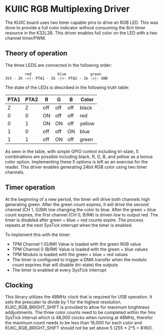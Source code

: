 # KUIIC RGB Multiplexing Driver

The KUIIC board uses two timer capable pins to drive an RGB LED.  This was done to provide a full color indicator without consuming the 6ch timer resource in the K32L2B.  This driver enables full color on the LED with a two channel timer/PWM.

## Theory of operation

The three LEDS are connected in the following order:

```
         red            blue           green 
3V3 - 2k ->|- PTA1 - 1k -|<- PTA2 - 2k ->|- GND
```

The state of the LEDs is described in the following truth table:

 PTA1  | PTA2  |  R  |  G  |  B  | Color
-------|-------|-----|-----|-----|-------
   Z   |   Z   | off | off | off | black
   0   |   0   | ON  | off | off | red
   0   |   1   | ON  | ON  | off | yellow
   1   |   0   | off | off | ON  | blue
   1   |   1   | off | ON  | off | green

As seen in the table, with simple GPIO control including tri-state, 5 combinations are possible including black, R, G, B, and yellow as a bonus color option.  Implementing these 5 options is left as an exercise for the reader.  This driver enables generating 24bit RGB color using two timer channels.

## Timer operation

At the beginning of a new period, the timer will drive both channels high generating green.  After the green count expires, it will drive the second channel (CH 1, G/B#) low changing the color to blue.  After the green + blue count expires, the first channel (CH 0, B/R#) is driven low to output red.  The timer is disabled after green + blue + red counts expire.  The process repeats at the next SysTick interrupt when the timer is enabled.

To implement this with the timer:
 * TPM Channel 1 (G/B#) Value is loaded with the green RGB value
 * TPM Channel 0 (B/R#) Value is loaded with the green + blue values
 * TPM Modulo is loaded with the green + blue + red values
 * The timer is configured to trigger a DMA transfer when the modulo count exprires that will disable (tri-state) the outputs
 * The timer is enabled at every SysTick interrupt

## Clocking

This library utilizes the 48MHz clock that is required for USB operation.  It sets the prescaler to divide by 1 for the highest resolution.  KUIIC_RGB_BRIGHT_SHIFT is provided to allow for maximum brightness addjustments.  The three color counts need to be completed within the 1ms SysTick interval which is 48,000 clocks when running at 48MHz, therefor the maximum count needs to be less than 16,000 for each color and KUIIC_RGB_BRIGHT_SHIFT should not be set above 5 (255 * 2^5 = 8160).

